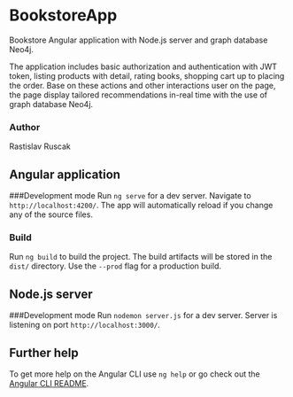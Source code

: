# BookstoreApp

Bookstore Angular application with Node.js server and graph database Neo4j.

The application includes basic authorization and authentication with JWT token, listing products with detail, rating books, shopping cart up to placing the order. Base on these actions and other interactions user on the page, the page display tailored recommendations in-real time with the use of graph database Neo4j.

### Author
Rastislav Ruscak

## Angular application
###Development mode
Run `ng serve` for a dev server. Navigate to `http://localhost:4200/`. The app will automatically reload if you change any of the source files.

### Build
Run `ng build` to build the project. The build artifacts will be stored in the `dist/` directory. Use the `--prod` flag for a production build.

## Node.js server
###Development mode
Run `nodemon server.js` for a dev server. Server is listening on port `http://localhost:3000/`.

## Further help
To get more help on the Angular CLI use `ng help` or go check out the [Angular CLI README](https://github.com/angular/angular-cli/blob/master/README.md).
